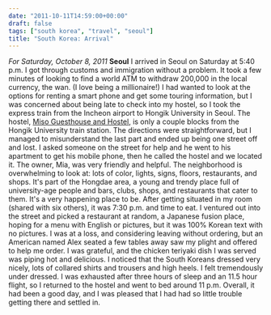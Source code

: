 ```yaml
---
date: "2011-10-11T14:59:00+00:00"
draft: false
tags: ["south korea", "travel", "seoul"]
title: "South Korea: Arrival"
---
```

*For Saturday, October 8, 2011* **Seoul** I arrived in Seoul on Saturday at 5:40 p.m. I got through customs and immigration without a problem. It took a few minutes of looking to find a world ATM to withdraw 200,000 in the local currency, the wan. (I love being a millionaire!) I had wanted to look at the options for renting a smart phone and get some touring information, but I was concerned about being late to check into my hostel, so I took the express train from the Incheon airport to Hongik University in Seoul. The hostel, [Miso Guesthouse and Hostel](http://www.hostelworld.com/hosteldetails.php/Miso-Guesthouse-and-Hostel/Seoul/48740?search_keywords=Miso%20Guesthouse%20And%20Hostel,%20Seoul,%20South%20Korea&country;=South%20Korea&city;=Miso%20Guesthouse%20And%20Hostel&propNum;=48740), is only a couple blocks from the Hongik University train station. The directions were straightforward, but I managed to misunderstand the last part and ended up being one street off and lost. I asked someone on the street for help and he went to his apartment to get his mobile phone, then he called the hostel and we located it. The owner, Mia, was very friendly and helpful. The neighborhood is overwhelming to look at: lots of color, lights, signs, floors, restaurants, and shops. It's part of the Hongdae area, a young and trendy place full of university-age people and bars, clubs, shops, and restaurants that cater to them. It's a very happening place to be. After getting situated in my room (shared with six others), it was 7:30 p.m. and time to eat. I ventured out into the street and picked a restaurant at random, a Japanese fusion place, hoping for a menu with English or pictures, but it was 100% Korean text with no pictures. I was at a loss, and considering leaving without ordering, but an American named Alex seated a few tables away saw my plight and offered to help me order. I was grateful, and the chicken teriyaki dish I was served was piping hot and delicious. I noticed that the South Koreans dressed very nicely, lots of collared shirts and trousers and high heels. I felt tremendously under dressed. I was exhausted after three hours of sleep and an 11.5 hour flight, so I returned to the hostel and went to bed around 11 p.m. Overall, it had been a good day, and I was pleased that I had had so little trouble getting there and settled in.
